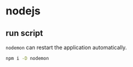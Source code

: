 # nodejs

## run script

`nodemon` can restart the application automatically.

```zsh
npm i -D nodemon
```
